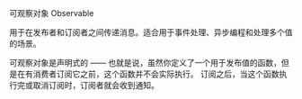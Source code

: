 可观察对象 Observable

用于在发布者和订阅者之间传递消息。适合用于事件处理、异步编程和处理多个值的场景。

可观察对象是声明式的 —— 也就是说，虽然你定义了一个用于发布值的函数，但是在有消费者订阅它之前，这个函数并不会实际执行。 订阅之后，当这个函数执行完或取消订阅时，订阅者就会收到通知。